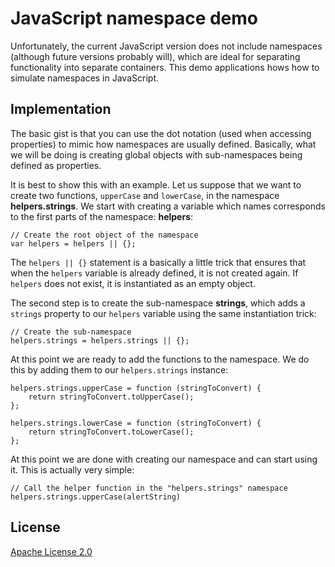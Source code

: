 # JavaScript namespace demo

Unfortunately, the current JavaScript version does not include namespaces (although future versions probably will), which are ideal for separating functionality into separate containers. This demo applications hows how to simulate namespaces in JavaScript.

## Implementation
The basic gist is that you can use the dot notation (used when accessing properties) to mimic how namespaces are usually defined. Basically, what we will be doing is creating global objects with sub-namespaces being defined as properties.

It is best to show this with an example. Let us suppose that we want to create two functions, `upperCase` and `lowerCase`, in the namespace **helpers.strings**. We start with creating a variable which names corresponds to the first parts of the namespace: **helpers**:
    
    // Create the root object of the namespace
    var helpers = helpers || {};

The `helpers || {}` statement is a basically a little trick that ensures that when the `helpers` variable is already defined, it is not created again. If `helpers` does not exist, it is instantiated as an empty object.

The second step is to create the sub-namespace **strings**, which adds a `strings` property to our `helpers` variable using the same instantiation trick:

    // Create the sub-namespace
    helpers.strings = helpers.strings || {};

At this point we are ready to add the functions to the namespace. We do this by adding them to our `helpers.strings` instance:

    helpers.strings.upperCase = function (stringToConvert) {
        return stringToConvert.toUpperCase();
    };

    helpers.strings.lowerCase = function (stringToConvert) {
        return stringToConvert.toLowerCase();
    };

At this point we are done with creating our namespace and can start using it. This is actually very simple:

    // Call the helper function in the "helpers.strings" namespace
    helpers.strings.upperCase(alertString)

## License
[Apache License 2.0](LICENSE.md)

